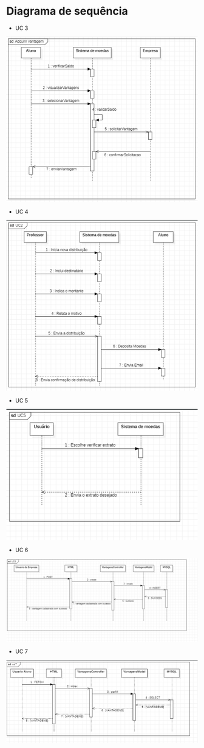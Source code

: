# Diagrama de sequência

* UC 3

![](./imagens/diagrama-de-sequencia-US3.png)

* UC 4

![](./imagens/UC4-SEQUENCIA.png)

* UC 5

![](./imagens/UC5-SEQUENCIA.png)

* UC 6

![](./imagens/uc6-sequencia.png)

* UC 7

![](./imagens/uc7-sequencia.png)
